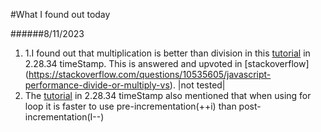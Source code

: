 #What I found out today

######8/11/2023

1. 1.I found out that multiplication is better than division in this [tutorial](https://youtu.be/GFO_txvwK_c?si=rO0s0J694DVI0q6d) in 2.28.34 timeStamp. This is answered and upvoted in [stackoverflow] (https://stackoverflow.com/questions/10535605/javascript-performance-divide-or-multiply-vs). |not tested|
2. The [tutorial](https://youtu.be/GFO_txvwK_c?si=rO0s0J694DVI0q6d) in 2.28.34 timeStamp also mentioned that when using for loop it is faster to use pre-incrementation(++i) than post-incrementation(I--)
